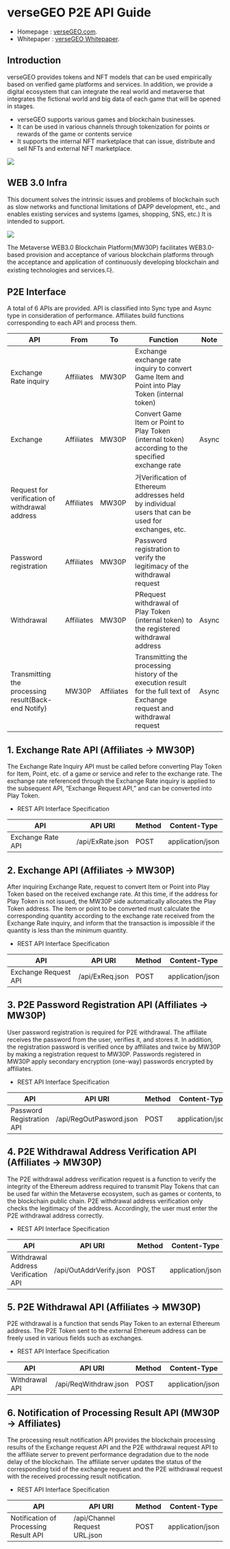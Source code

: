 # verseGEO P2E API Guide

- Homepage : [verseGEO.com](http://versegeo.com/).
- Whitepaper : [verseGEO Whitepaper](http://versegeo.com/whitepaper-k.html).

## Introduction
verseGEO provides tokens and NFT models that can be used empirically based on verified game platforms and services. In addition, we provide a digital ecosystem that can integrate the real world and metaverse that integrates the fictional world and big data of each game that will be opened in stages.
  -	verseGEO supports various games and blockchain businesses.
  -	It can be used in various channels through tokenization for points or rewards of the game or contents service
  -	It supports the internal NFT marketplace that can issue, distribute and sell NFTs and external NFT marketplace.

   <img src="https://github.com/verseGEO/verseGEO.json.api-kr/blob/main/eco.png">


## WEB 3.0 Infra
This document solves the intrinsic issues and problems of blockchain such as slow networks and functional limitations of DAPP development, etc., and enables existing services and systems (games, shopping, SNS, etc.) It is intended to support. 

   <img src="https://github.com/verseGEO/verseGEO.json.api-kr/blob/main/web30.svg">

The Metaverse WEB3.0 Blockchain Platform(MW30P) facilitates WEB3.0-based provision and acceptance of various blockchain platforms through the acceptance and application of continuously developing blockchain and existing technologies and services.다.


## P2E Interface
A total of 6 APIs are provided. API is classified into Sync type and Async type in consideration of performance. Affiliates build functions corresponding to each API and process them.


| API | From | To | Function | Note |
|-----|--------|--------|------|------|
|Exchange Rate inquiry|Affiliates|MW30P|Exchange exchange rate inquiry to convert Game Item and Point into Play Token (internal token)||
|Exchange|Affiliates|MW30P|Convert Game Item or Point to Play Token (internal token) according to the specified exchange rate|Async|
|Request for verification of withdrawal address|Affiliates|MW30P|거Verification of Ethereum addresses held by individual users that can be used for exchanges, etc.||
|Password registration|Affiliates|MW30P|Password registration to verify the legitimacy of the withdrawal request||
|Withdrawal |Affiliates|MW30P|PRequest withdrawal of Play Token (internal token) to the registered withdrawal address|Async|
|Transmitting the processing result(Back-end Notify)|MW30P|Affiliates|Transmitting the processing history of the execution result for the full text of Exchange request and withdrawal request|Async|


## 1. Exchange Rate API (Affiliates → MW30P)

The Exchange Rate Inquiry API must be called before converting Play Token for Item, Point, etc. of a game or service and refer to the exchange rate. The exchange rate referenced through the Exchange Rate inquiry is applied to the subsequent API, “Exchange Request API,” and can be converted into Play Token.

* REST API Interface Specification

| API | API URI |Method|Content-Type|
|-----|---------|------|------------|
|Exchange Rate API|/api/ExRate.json|POST|application/json|


## 2. Exchange API (Affiliates → MW30P)

After inquiring Exchange Rate, request to convert Item or Point into Play Token based on the received exchange rate. At this time, if the address for Play Token is not issued, the MW30P side automatically allocates the Play Token address. The item or point to be converted must calculate the corresponding quantity according to the exchange rate received from the Exchange Rate inquiry, and inform that the transaction is impossible if the quantity is less than the minimum quantity.

* REST API Interface Specification

| API | API URI |Method|Content-Type|
|-----|---------|------|------------|
|Exchange Request API|/api/ExReq.json|POST|application/json|


## 3. P2E Password Registration API (Affiliates → MW30P)

User password registration is required for P2E withdrawal. The affiliate receives the password from the user, verifies it, and stores it. In addition, the registration password is verified once by affiliates and twice by MW30P by making a registration request to MW30P. Passwords registered in MW30P apply secondary encryption (one-way) passwords encrypted by affiliates.

* REST API Interface Specification

| API | API URI |Method|Content-Type|
|-----|---------|------|------------|
|Password Registration API|/api/RegOutPasword.json|POST|application/json|


## 4. P2E Withdrawal Address Verification API (Affiliates → MW30P)

The P2E withdrawal address verification request is a function to verify the integrity of the Ethereum address required to transmit Play Tokens that can be used far within the Metaverse ecosystem, such as games or contents, to the blockchain public chain. P2E withdrawal address verification only checks the legitimacy of the address. Accordingly, the user must enter the P2E withdrawal address correctly. 

* REST API Interface Specification

| API | API URI |Method|Content-Type|
|-----|---------|------|------------|
|Withdrawal Address Verification API|/api/OutAddrVerify.json|POST|application/json|


## 5. P2E Withdrawal API (Affiliates → MW30P)

P2E withdrawal is a function that sends Play Token to an external Ethereum address. The P2E Token sent to the external Ethereum address can be freely used in various fields such as exchanges.

* REST API Interface Specification

| API | API URI |Method|Content-Type|
|-----|---------|------|------------|
|Withdrawal API|/api/ReqWithdraw.json|POST|application/json|


## 6. Notification of Processing Result API (MW30P → Affiliates)

The processing result notification API provides the blockchain processing results of the Exchange request API and the P2E withdrawal request API to the affiliate server to prevent performance degradation due to the node delay of the blockchain. The affiliate server updates the status of the corresponding txid of the exchange request and the P2E withdrawal request with the received processing result notification.

* REST API Interface Specification

| API | API URI |Method|Content-Type|
|-----|---------|------|------------|
|Notification of Processing Result API|/api/Channel Request URL.json|POST|application/json|
